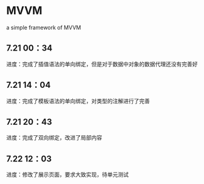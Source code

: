 # MVVM
a simple framework of MVVM

## 7.21 00：34
进度：完成了插值语法的单向绑定，但是对于数据中对象的数据代理还没有完善好

## 7.21 14：04
进度：完成了模板语法的单向绑定，对类型的注解进行了完善

## 7.21 20：43
进度：完成了双向绑定，改进了局部内容

## 7.22 12：03
进度：修改了展示页面，要求大致实现，待单元测试
